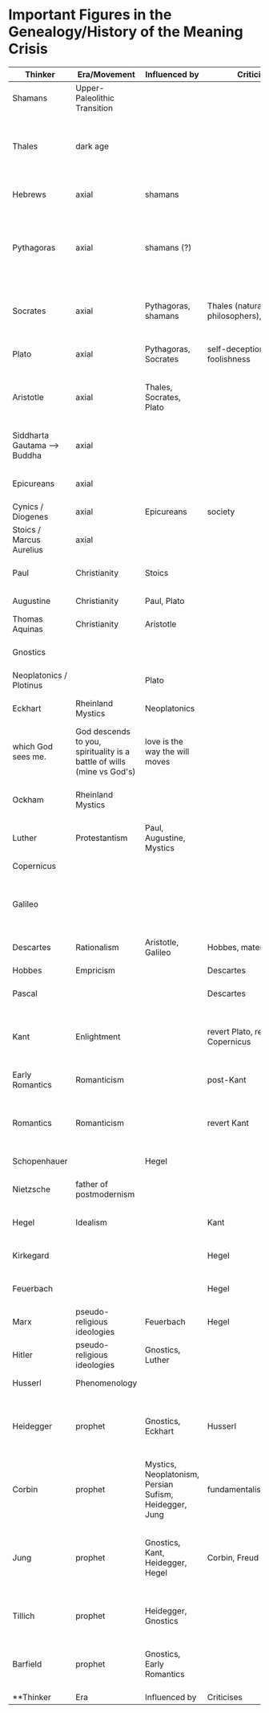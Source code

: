 # Important Figures in the Genealogy/History of the Meaning Crisis

Thinker | Era/Movement | Influenced by | Criticises | Main | God(s)/Spirituality | Love | Reason
--- | --- | --- | --- | --- | --- | --- | ---
Shamans | Upper-Paleolithic Transition | | | continuous cosmos; soul flight | gods are very powerful humans, connectedness to the natural/social/divine world | | cognitive revolution; flow, insight, metaphors (exaptaion from rituals)
Thales | dark age | | | Everything is moist(/water). Loadstone(/magnet) is psyche(/part of you that moves the most). | Everything is filled with gods. - connnecting to what's most real: provokes awe, experience the sacred | | rational (but false) ideas; observation & reason for underlying substance (ontological analyis), depths of reality
Hebrews | axial | shamans | | time as a story/narrative, course of history | ongoing creation of history, moving to the Promised Land, progress | | DA'ATH: participatory knowing; moral responsibility
Pythagoras | axial | shamans (?) | | through rational insight we transform ourselves, liberating ourselves from the illusory world through rational patterns | everyday world vs real world where we will trancend through reason/hidden patterns | | rational argumentation, discovery of hidden patterns in the world through rational insight/math/music
Socrates | axial | Pythagoras, shamans | Thales (natural philosophers), Sophists | Life unexamined is not worth living. Personal dilemma. | Gods don't lie. Cultivation of wisdom for self-transcendence. | reason and love go together leading to wisdom (!= knowledge) | truth and salience should reinforce each other; rationally knowing what we show most care about
Plato | axial | Pythagoras, Socrates | self-deception, foolishness | anagoge, self is multi-centered | spirituality and reason coupled; ascent through reason, anagoge | | cylcle of knowing yourself better, and discovering new real patterns in the world
Aristotle | axial | Thales, Socrates, Plato | | con-formity - geocentric cosmos; account for change, growth | | | actualizing your potential by cultivating your character --> becoming a rational being (human), nomological order: worldview attunement
Siddharta Gautama --> Buddha | axial | | | awaken from modal confusion; being mode | | | right concentration/attention: not too tight, not loose (con-forming with the object of attention, optimizing attention)
Epicureans | axial | | | pholosopy as therapy (for domicide) | | | 
Cynics / Diogenes | axial | Epicureans | society | moral vs purity code | | | 
Stoics / Marcus Aurelius | axial | | | | | | 
Paul | Christianity | Stoics | | living the inner conflict of God: law vs love | God is agape | agape | 
Augustine | Christianity | Paul, Plato | | addiction as inner conflict | | love saves | 
Thomas Aquinas | Christianity | Aristotle | | | will becomes central to spirituality | love is the way the will moves | 
Gnostics | | | | inner conflict, eternal struggle, rituals, serious play | gods are evil, we sould not serve the, evil overlord (Demiurge) | |
Neoplatonics / Plotinus | | Plato | | | The One | love is creation | integration of spirituality love and reason
Eckhart | Rheinland Mystics | Neoplatonics | | The eye by which I see God, is the eye by
which God sees me. | God descends to you, spirituality is a battle of wills (mine vs God's) | love is the way the will moves | 
Ockham | Rheinland Mystics | | | nominalism, patterns are not there, language creates them | source of God's being is his will, speaks the world into existence, his assertions create | love is self-negation, sacrifice | the world is absurd, no rational order, no intelligibility; supernatural world has no reason
Luther | Protestantism | Paul, Augustine, Mystics | | God's will is arbitrary | radical accepatnce of God's saving grace | self-negation, self-hatred | acceptance of propositions
Copernicus | | | | math is better if the Sun is in the center | | | 
Galileo | | | | cannot trust sensory experience, matter is inert, no purpose, will vs resistance to will | no purpose, no evil either; just inert matter | | math is the language of the universe,
Descartes | Rationalism | Aristotle, Galileo | Hobbes, materialism | mind is locked, searching for certainty | | | reasoning is not pure logic, meaning/normativity/ought is involved in the search of truth
Hobbes | Empricism | | Descartes | materialism | no soul in matter | | cognition is computation
Pascal | | | Descartes | cosmos is infinite and frightening | has a religious trasfromative experience | | importance of finesse: procedural/perspectival/participatory knowings
Kant | Enlightment | | revert Plato, revert Copernicus | rational vs irrational; thing-in-itself is impossible to know | | | top-down processing: mind imposes the mathematical structures on the incoming info, so it can reason about it; rationality is one more step away from reality
Early Romantics | Romanticism | | post-Kant | infinity of reality; | inexhaustible moreness constantly drawing us into self-transcendence | |
Romantics | Romanticism | | revert Kant | autheniticity, expressing what is already there; imagination: art | we possess the true self | | irrational is closer to reality; imagination: is the way the mind imposes order on the raw data of experience, so we can reason about it
Schopenhauer | | Hegel | | *will to live* is the only thing we have | | | 
Nietzsche | father of postmodernism | | | *will to power*; staring into the abyss | God is dead, we killed it | | logical framing, cannot overcome self-deception; self-transcendence without rationality
Hegel | Idealism | | Kant | dialectic of ideas; getting rid of the thing-in-itself | God is realized by the contemplation of the philosopher | | rationality is the reality
Kirkegard | | | Hegel | missing perpectival and participatory knowing | leap of faith | | 
Feuerbach | | | Hegel | religion is a projection of our own humanity | | | 
Marx | pseudo-religious ideologies | Feuerbach | Hegel | dialectic of classes, participation: revolution | religion distracts people from how they are the authors of history | | 
Hitler | pseudo-religious ideologies | Gnostics, Luther | | dialectic of races | personal mythology: the struggle | | autodidact
Husserl | Phenomenology | | | contact epistemology | | | noesis-noema (agent-arena)
Heidegger | prophet | Gnostics, Eckhart | Husserl | the history of metaphysics, is the history of nihilism; our being is the being whose being is in question | ground of *Being*, *Dasein*, being mode | | questing being: shining in and withdrawing
Corbin | prophet | Mystics, Neoplatonism, Persian Sufism, Heidegger, Jung | fundamentalism/literalism | imaginal symbol | the angel/divine double/thing-beyond-itself | caring/aspiration for the divine double: love rejoining with reason | thing-beyond-itself: world discloses and withdraws
Jung | prophet | Gnostics, Kant, Heidegger, Hegel | Corbin, Freud | process of individuation; active imagination; self-organizing model of the psyche; intrapsychic **practice** | heretic, mystic, probably non-theist | |
Tillich | prophet | Heidegger, Gnostics | | courage to be; how to live; history of meaninglessness | God beyond the God of theism; God is no kind of thing, no-thingness; essential self as the sacred second self | | correlational method: anagogic cycling between depths of reason and depths of realness
Barfield | prophet | Gnostics, Early Romantics | | poesis; participatory creativity; ekstasis in creativity | probably non-theist, inexhaustibleness/connectedness through poetry; we experience/participate sacredness in creativity | | evolutionary analysis of language (before the Cartesian division): anagogic/transjective resonance with reality
**Thinker | Era | Influenced by | Criticises | Main | God(s)/Spirituality | Love | Reason**
